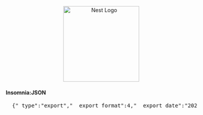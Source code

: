 <p align="center">
  <a href="http://nestjs.com/" target="blank"><img src="https://nestjs.com/img/logo-small.svg" width="200" alt="Nest Logo" /></a>
</p>

<h4>Insomnia:JSON</h4>

<pre>
  {"_type":"export","__export_format":4,"__export_date":"2024-01-17T02:25:48.963Z","__export_source":"insomnia.desktop.app:v2023.5.8","resources":[{"_id":"req_0bc0641961834d7e9a384fb35d480e1a","parentId":"wrk_9e41785f37c1461caa9b9579e0b150d2","modified":1705455014307,"created":1705453320173,"url":"localhost:3001/auth","name":"auth","description":"","method":"POST","body":{"mimeType":"application/json","text":"{\n\t\"email\":\"riasgremory@email.com\",\n\t\"senha\":\"123456\"\n}"},"parameters":[],"headers":[{"name":"Content-Type","value":"application/json"},{"name":"User-Agent","value":"insomnia/2023.5.8"}],"authentication":{},"metaSortKey":-1705454204212,"isPrivate":false,"settingStoreCookies":true,"settingSendCookies":true,"settingDisableRenderRequestBody":false,"settingEncodeUrl":true,"settingRebuildPath":true,"settingFollowRedirects":"global","_type":"request"},{"_id":"wrk_9e41785f37c1461caa9b9579e0b150d2","parentId":null,"modified":1704737324905,"created":1704737324905,"name":"J&F","description":"","scope":"collection","_type":"workspace"},{"_id":"req_029ea2660d8e4d39a33cb8d5a2b81e64","parentId":"fld_264caadc7a104843917015af4879c413","modified":1705454281091,"created":1705454252435,"url":"localhost:3001/professores","name":"Listar Professores","description":"","method":"GET","body":{},"parameters":[],"headers":[{"name":"User-Agent","value":"insomnia/2023.5.8"}],"authentication":{},"metaSortKey":-1705454268980,"isPrivate":false,"settingStoreCookies":true,"settingSendCookies":true,"settingDisableRenderRequestBody":false,"settingEncodeUrl":true,"settingRebuildPath":true,"settingFollowRedirects":"global","_type":"request"},{"_id":"fld_264caadc7a104843917015af4879c413","parentId":"wrk_9e41785f37c1461caa9b9579e0b150d2","modified":1705454243906,"created":1705454237001,"name":"Professores","description":"","environment":{},"environmentPropertyOrder":null,"metaSortKey":-1705454204162,"_type":"request_group"},{"_id":"req_bb3bd8524d024daba56b84be2ac6534a","parentId":"fld_f10421d0f8524044b45441da4f1dc104","modified":1705454220232,"created":1704737336053,"url":"localhost:3001/alunos/","name":"Create Alunos","description":"","method":"POST","body":{"mimeType":"application/json","text":"{\n\t\"nome\":\"Akane Tendo\",\n\t\"email\":\"tendoakane@email.com\",\n\t\"senha\":\"123456\"\n}"},"parameters":[],"headers":[{"name":"Content-Type","value":"application/json"},{"name":"User-Agent","value":"insomnia/2023.5.8"}],"authentication":{},"metaSortKey":-1705454209905,"isPrivate":false,"settingStoreCookies":true,"settingSendCookies":true,"settingDisableRenderRequestBody":false,"settingEncodeUrl":true,"settingRebuildPath":true,"settingFollowRedirects":"global","_type":"request"},{"_id":"fld_f10421d0f8524044b45441da4f1dc104","parentId":"wrk_9e41785f37c1461caa9b9579e0b150d2","modified":1705454204112,"created":1705454204112,"name":"Alunos","description":"","environment":{},"environmentPropertyOrder":null,"metaSortKey":-1705454204112,"_type":"request_group"},{"_id":"req_7072f996cf9e4d45b37c2d6640884e12","parentId":"fld_f10421d0f8524044b45441da4f1dc104","modified":1705457289440,"created":1704745990408,"url":"localhost:3001/alunos","name":"Listar Alunos","description":"","method":"GET","body":{},"parameters":[],"headers":[{"name":"User-Agent","value":"insomnia/2023.5.8","id":"pair_3de48a60dcae4fe6839000f28fe06b8a"},{"id":"pair_07f9fd92db6146fd917a64a5e069a86c","name":"Authorization","value":"Bearer eyJhbGciOiJIUzI1NiIsInR5cCI6IkpXVCJ9.eyJzdWIiOiJjNWViYTBmYy1kZThiLTRmOTEtOTZjZS03Y2E4OGRkNDRlNjIiLCJlbWFpbCI6InJpYXNncmVtb3J5QGVtYWlsLmNvbSIsImlhdCI6MTcwNTQ1NzEzMywiZXhwIjoxNzA1NDYwNzMzfQ.et-24SsODEyFciMZrI19KhQC60DHZ10jgGQMbyBlMME","description":"","disabled":false}],"authentication":{"type":"bearer","token":"","disabled":true},"metaSortKey":-1705454209855,"isPrivate":false,"settingStoreCookies":true,"settingSendCookies":true,"settingDisableRenderRequestBody":false,"settingEncodeUrl":true,"settingRebuildPath":true,"settingFollowRedirects":"global","_type":"request"},{"_id":"req_3dbcc560b8ed49f29a231ac791504bfe","parentId":"fld_f10421d0f8524044b45441da4f1dc104","modified":1705454226221,"created":1705093845757,"url":"localhost:3001/alunos/c5eba0fc-de8b-4f91-96ce-7ca88dd44e62","name":"Listar Alunos : ID","description":"","method":"GET","body":{},"parameters":[],"headers":[{"name":"User-Agent","value":"insomnia/2023.5.8"}],"authentication":{},"metaSortKey":-1705454209830,"isPrivate":false,"settingStoreCookies":true,"settingSendCookies":true,"settingDisableRenderRequestBody":false,"settingEncodeUrl":true,"settingRebuildPath":true,"settingFollowRedirects":"global","_type":"request"},{"_id":"req_51569b4fc2de43a8be2d434a0aff8e5e","parentId":"fld_f10421d0f8524044b45441da4f1dc104","modified":1705455008071,"created":1705078432631,"url":"localhost:3001/alunos/c5eba0fc-de8b-4f91-96ce-7ca88dd44e62","name":"Atualizar Alunos","description":"","method":"PUT","body":{"mimeType":"application/json","text":"{\n\t\"senha\":\"123456\"\n}"},"parameters":[],"headers":[{"name":"Content-Type","value":"application/json"},{"name":"User-Agent","value":"insomnia/2023.5.8"}],"authentication":{},"metaSortKey":-1705454209817.5,"isPrivate":false,"settingStoreCookies":true,"settingSendCookies":true,"settingDisableRenderRequestBody":false,"settingEncodeUrl":true,"settingRebuildPath":true,"settingFollowRedirects":"global","_type":"request"},{"_id":"req_354e00720d6042d9b94d641428f3cb60","parentId":"fld_f10421d0f8524044b45441da4f1dc104","modified":1705454212829,"created":1705093877583,"url":"localhost:3001/alunos/7d81c5fa-5f7e-4f7d-8de8-9057bfa4826d","name":"Delete Aluno","description":"","method":"DELETE","body":{},"parameters":[],"headers":[{"name":"User-Agent","value":"insomnia/2023.5.8"}],"authentication":{},"metaSortKey":-1705454209805,"isPrivate":false,"settingStoreCookies":true,"settingSendCookies":true,"settingDisableRenderRequestBody":false,"settingEncodeUrl":true,"settingRebuildPath":true,"settingFollowRedirects":"global","_type":"request"},{"_id":"env_1f6af156c2a33b64f9611d7d2004c31b8f62c7ac","parentId":"wrk_9e41785f37c1461caa9b9579e0b150d2","modified":1704737324915,"created":1704737324915,"name":"Base Environment","data":{},"dataPropertyOrder":null,"color":null,"isPrivate":false,"metaSortKey":1704737324915,"_type":"environment"},{"_id":"jar_1f6af156c2a33b64f9611d7d2004c31b8f62c7ac","parentId":"wrk_9e41785f37c1461caa9b9579e0b150d2","modified":1704737324918,"created":1704737324918,"name":"Default Jar","cookies":[],"_type":"cookie_jar"}]}
</pre>
